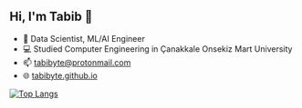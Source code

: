 ## Hi, I'm Tabib 👋
- 🌱 Data Scientist, ML/AI Engineer
- 💻 Studied Computer Engineering in Çanakkale Onsekiz Mart University
- 📫 [tabibyte@protonmail.com](https://tabibyte@protonmail.com/)
- 🌐 [tabibyte.github.io](https://tabibyte.github.io/)

[![Top Langs](https://github-readme-stats.vercel.app/api/top-langs/?username=tabibyte&size_weight=0.1&count_weight=1&layout=compact&theme=transparent&title_color=ffffff&text_color=ffffff)](https://github.com/tabibyte)
